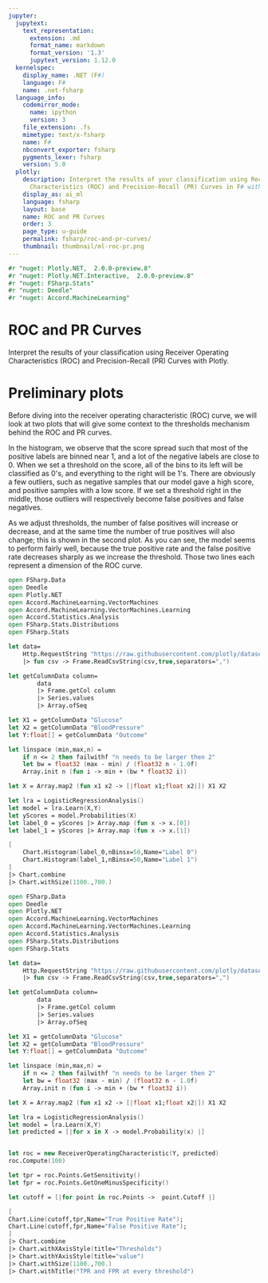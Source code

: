 ```yaml
---
jupyter:
  jupytext:
    text_representation:
      extension: .md
      format_name: markdown
      format_version: '1.3'
      jupytext_version: 1.12.0
  kernelspec:
    display_name: .NET (F#)
    language: F#
    name: .net-fsharp
  language_info:
    codemirror_mode:
      name: ipython
      version: 3
    file_extension: .fs
    mimetype: text/x-fsharp
    name: F#
    nbconvert_exporter: fsharp
    pygments_lexer: fsharp
    version: 5.0
  plotly:
    description: Interpret the results of your classification using Receiver Operating
      Characteristics (ROC) and Precision-Recall (PR) Curves in F# with Plotly.
    display_as: ai_ml
    language: fsharp
    layout: base
    name: ROC and PR Curves
    order: 3
    page_type: u-guide
    permalink: fsharp/roc-and-pr-curves/
    thumbnail: thumbnail/ml-roc-pr.png
---
```


```fsharp  dotnet_interactive={"language": "fsharp"}
#r "nuget: Plotly.NET,  2.0.0-preview.8"
#r "nuget: Plotly.NET.Interactive,  2.0.0-preview.8"
#r "nuget: FSharp.Stats"
#r "nuget: Deedle"
#r "nuget: Accord.MachineLearning"
```

# ROC and PR Curves


Interpret the results of your classification using Receiver Operating Characteristics (ROC) and Precision-Recall (PR) Curves with Plotly.


# Preliminary plots


Before diving into the receiver operating characteristic (ROC) curve, we will look at two plots that will give some context to the thresholds mechanism behind the ROC and PR curves.

In the histogram, we observe that the score spread such that most of the positive labels are binned near 1, and a lot of the negative labels are close to 0. When we set a threshold on the score, all of the bins to its left will be classified as 0's, and everything to the right will be 1's. There are obviously a few outliers, such as negative samples that our model gave a high score, and positive samples with a low score. If we set a threshold right in the middle, those outliers will respectively become false positives and false negatives.

As we adjust thresholds, the number of false positives will increase or decrease, and at the same time the number of true positives will also change; this is shown in the second plot. As you can see, the model seems to perform fairly well, because the true positive rate and the false positive rate decreases sharply as we increase the threshold. Those two lines each represent a dimension of the ROC curve.

```fsharp  dotnet_interactive={"language": "fsharp"}
open FSharp.Data
open Deedle
open Plotly.NET
open Accord.MachineLearning.VectorMachines
open Accord.MachineLearning.VectorMachines.Learning
open Accord.Statistics.Analysis
open FSharp.Stats.Distributions
open FSharp.Stats

let data=
    Http.RequestString "https://raw.githubusercontent.com/plotly/datasets/master/diabetes.csv"
    |> fun csv -> Frame.ReadCsvString(csv,true,separators=",")

let getColumnData column=
        data
        |> Frame.getCol column
        |> Series.values
        |> Array.ofSeq

let X1 = getColumnData "Glucose" 
let X2 = getColumnData "BloodPressure" 
let Y:float[] = getColumnData "Outcome" 

let linspace (min,max,n) = 
    if n <= 2 then failwithf "n needs to be larger then 2"
    let bw = float32 (max - min) / (float32 n - 1.0f)
    Array.init n (fun i -> min + (bw * float32 i))

let X = Array.map2 (fun x1 x2 -> [|float x1;float x2|]) X1 X2

let lra = LogisticRegressionAnalysis()
let model = lra.Learn(X,Y)
let yScores = model.Probabilities(X)
let label_0 = yScores |> Array.map (fun x -> x.[0])
let label_1 = yScores |> Array.map (fun x -> x.[1])

[
    Chart.Histogram(label_0,nBinsx=50,Name="Label 0")
    Chart.Histogram(label_1,nBinsx=50,Name="Label 1")
]
|> Chart.combine
|> Chart.withSize(1100.,700.)

```

```fsharp  dotnet_interactive={"language": "fsharp"}
open FSharp.Data
open Deedle
open Plotly.NET
open Accord.MachineLearning.VectorMachines
open Accord.MachineLearning.VectorMachines.Learning
open Accord.Statistics.Analysis
open FSharp.Stats.Distributions
open FSharp.Stats

let data=
    Http.RequestString "https://raw.githubusercontent.com/plotly/datasets/master/diabetes.csv"
    |> fun csv -> Frame.ReadCsvString(csv,true,separators=",")

let getColumnData column=
        data
        |> Frame.getCol column
        |> Series.values
        |> Array.ofSeq

let X1 = getColumnData "Glucose" 
let X2 = getColumnData "BloodPressure" 
let Y:float[] = getColumnData "Outcome" 

let linspace (min,max,n) = 
    if n <= 2 then failwithf "n needs to be larger then 2"
    let bw = float32 (max - min) / (float32 n - 1.0f)
    Array.init n (fun i -> min + (bw * float32 i))

let X = Array.map2 (fun x1 x2 -> [|float x1;float x2|]) X1 X2

let lra = LogisticRegressionAnalysis()
let model = lra.Learn(X,Y)
let predicted = [|for x in X -> model.Probability(x) |]


let roc = new ReceiverOperatingCharacteristic(Y, predicted)
roc.Compute(100)

let tpr = roc.Points.GetSensitivity()
let fpr = roc.Points.GetOneMinusSpecificity()

let cutoff = [|for point in roc.Points ->  point.Cutoff |]

[
Chart.Line(cutoff,tpr,Name="True Positive Rate");
Chart.Line(cutoff,fpr,Name="False Positive Rate");
] 
|> Chart.combine
|> Chart.withXAxisStyle(title="Thresholds")
|> Chart.withYAxisStyle(title="value")
|> Chart.withSize(1100.,700.)
|> Chart.withTitle("TPR and FPR at every threshold")





```
